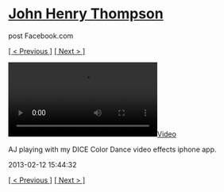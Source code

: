 # [John Henry Thompson](../README.md)
post Facebook.com

[[ < Previous ]](2013-02-17-1.md) [[ Next > ]](2013-01-27-1.md)

[![](../media/2013-02-12/IMG_1542-AJ-playing-with-my-DICE-Color-Dance-video-effects-iphon.mp4)](../README.md)

AJ playing with my DICE Color Dance video effects iphone app.

2013-02-12 15:44:32

[[ < Previous ]](2013-02-17-1.md) [[ Next > ]](2013-01-27-1.md)